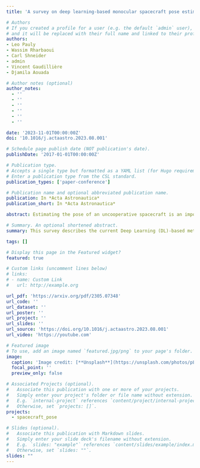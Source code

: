 ```yaml
---
title: 'A survey on deep learning-based monocular spacecraft pose estimation: Current state, limitations and prospects'

# Authors
# If you created a profile for a user (e.g. the default `admin` user), write the username (folder name) here
# and it will be replaced with their full name and linked to their profile.
authors:
- Leo Pauly
- Wassim Rharbaoui
- Carl Shneider
- admin
- Vincent Gaudillière
- Djamila Aouada

# Author notes (optional)
author_notes:
  - ''
  - ''
  - ''
  - ''
  - ''
  - ''

date: '2023-11-01T00:00:00Z'
doi: '10.1016/j.actaastro.2023.08.001'

# Schedule page publish date (NOT publication's date).
publishDate: '2017-01-01T00:00:00Z'

# Publication type.
# Accepts a single type but formatted as a YAML list (for Hugo requirements).
# Enter a publication type from the CSL standard.
publication_types: ['paper-conference']

# Publication name and optional abbreviated publication name.
publication: In *Acta Astronautica*
publication_short: In *Acta Astronautica*

abstract: Estimating the pose of an uncooperative spacecraft is an important computer vision problem for enabling the deployment of automatic vision-based systems in orbit, with applications ranging from on-orbit servicing to space debris removal. Following the general trend in computer vision, more and more works have been focusing on leveraging Deep Learning (DL) methods to address this problem. However and despite promising research-stage results, major challenges preventing the use of such methods in real-life missions still stand in the way. In particular, the deployment of such computation-intensive algorithms is still under-investigated, while the performance drop when training on synthetic and testing on real images remains to mitigate. The primary goal of this survey is to describe the current DL-based methods for spacecraft pose estimation in a comprehensive manner. The secondary goal is to help define the limitations towards the effective deployment of DL-based spacecraft pose estimation solutions for reliable autonomous vision-based applications. To this end, the survey first summarises the existing algorithms according to two approaches:- hybrid modular pipelines and direct end-to-end regression methods. A comparison of algorithms is presented not only in terms of pose accuracy but also with a focus on network architectures and models' sizes keeping potential deployment in mind. Then, current monocular spacecraft pose estimation datasets used to train and test these methods are discussed. The data generation methods:- simulators and testbeds, the domain gap and the performance drop between synthetically generated and lab/space collected images and the potential solutions are also discussed. Finally, the paper presents open research questions and future directions in the field, drawing parallels with other computer vision applications.

# Summary. An optional shortened abstract.
summary: This survey describes the current Deep Learning (DL)-based methods for spacecraft pose estimation in a comprehensive manner. A comparison of algorithms is presented not only in terms of pose accuracy but also with a focus on network architectures and models' sizes keeping potential deployment in mind.

tags: []

# Display this page in the Featured widget?
featured: true

# Custom links (uncomment lines below)
# links:
# - name: Custom Link
#   url: http://example.org

url_pdf: 'https://arxiv.org/pdf/2305.07348'
url_code: ''
url_dataset: ''
url_poster: ''
url_project: ''
url_slides: ''
url_source: 'https://doi.org/10.1016/j.actaastro.2023.08.001'
url_video: 'https://youtube.com'

# Featured image
# To use, add an image named `featured.jpg/png` to your page's folder.
image:
  caption: 'Image credit: [**Unsplash**](https://unsplash.com/photos/pLCdAaMFLTE)'
  focal_point: ''
  preview_only: false

# Associated Projects (optional).
#   Associate this publication with one or more of your projects.
#   Simply enter your project's folder or file name without extension.
#   E.g. `internal-project` references `content/project/internal-project/index.md`.
#   Otherwise, set `projects: []`.
projects:
  - spacecraft_pose

# Slides (optional).
#   Associate this publication with Markdown slides.
#   Simply enter your slide deck's filename without extension.
#   E.g. `slides: "example"` references `content/slides/example/index.md`.
#   Otherwise, set `slides: ""`.
slides: ""
---
```


<!-- {{% callout note %}}
Click the _Cite_ button above to demo the feature to enable visitors to import publication metadata into their reference management software.
{{% /callout %}}

{{% callout note %}}
Create your slides in Markdown - click the _Slides_ button to check out the example.
{{% /callout %}} -->

<!-- Add the publication's **full text** or **supplementary notes** here. You can use rich formatting such as including [code, math, and images](https://docs.hugoblox.com/content/writing-markdown-latex/). -->
